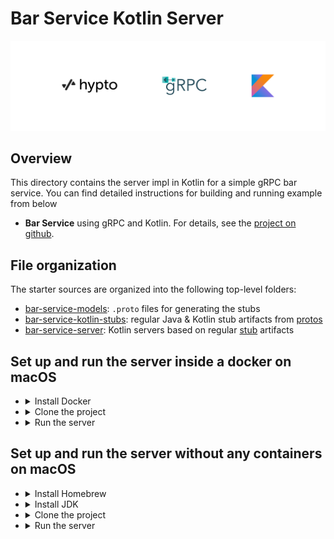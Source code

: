 # Bar Service Kotlin Server

![](logo/hypto_grpc_kotlin.png)

## Overview

This directory contains the server impl in Kotlin for a simple gRPC bar service. 
You can find detailed instructions for building and running example from below

- **Bar Service** using gRPC and Kotlin. For details, see the [project on github](https://github.com/hwslabs/bar-service-kotlin-server).

## File organization

The starter sources are organized into the following top-level folders:

- [bar-service-models](bar-service-models): `.proto` files for generating the stubs
- [bar-service-kotlin-stubs](bar-service-kotlin-stubs): regular Java & Kotlin stub artifacts from [protos][]
- [bar-service-server](bar-service-server): Kotlin servers based on regular [stub][] artifacts

## Set up and run the server inside a docker on macOS
- <details>
  <summary>Install Docker</summary>

  Download and install the latest version of docker:
  [Download Latest Docker](https://docs.docker.com/desktop/mac/install/)

- <details>
  <summary>Clone the project</summary>

  Clone the project recursively cloning all submodules

  ```sh
  git clone https://github.com/hwslabs/grpc-kotlin-starter.git --recurse-submodules
  ```
  
  Navigate into the project:
  ```sh
  cd grpc-kotlin-starter
  ```

- <details>
  <summary>Run the server</summary>

  Build a docker image and run the server on a container:
  ```sh
  docker-compose up
  ```
  This will start the server and open up the 50051 port for connections


## Set up and run the server without any containers on macOS
- <details>
  <summary>Install Homebrew</summary>

  Download and install Homebrew:

  ```sh
  /bin/bash -c "$(curl -fsSL https://raw.githubusercontent.com/Homebrew/install/HEAD/install.sh)"
  ```

- <details>
  <summary>Install JDK</summary>

  Install any version of JDK (8 preferred):

  ```sh
  brew install openjdk@8
  ```

  Add the installed version of JDK to your path through .zshrc or .bash_profile

  ```sh
  echo 'export PATH="/usr/local/opt/openjdk@8/bin:$PATH"' >> ~/.zshrc
  source ~/.zshrc
  ```

  or

  ```sh
  echo 'export PATH="/usr/local/opt/openjdk@8/bin:$PATH"' >> ~/.bash_profile
  source ~/.bash_profile
  ```

- <details>
  <summary>Clone the project</summary>

  Clone the project recursively cloning all submodules

  ```sh
  git clone https://github.com/hwslabs/grpc-kotlin-starter.git --recurse-submodules
  ```

  Navigate into the project:
  ```sh
  cd grpc-kotlin-starter
  ```

- <details>
  <summary>Run the server</summary>

  Start the server:

  ```sh
  ./gradlew bar-service-server:BarServer
  ```

  This will start the server and open up the 50051 port for connections

[grpc.io Kotlin/JVM]: https://grpc.io/docs/languages/kotlin/
[Quick start]: https://grpc.io/docs/languages/kotlin/quickstart/
[Basics tutorial]: https://grpc.io/docs/languages/kotlin/basics/
[protos]: protos
[stub]: stub
